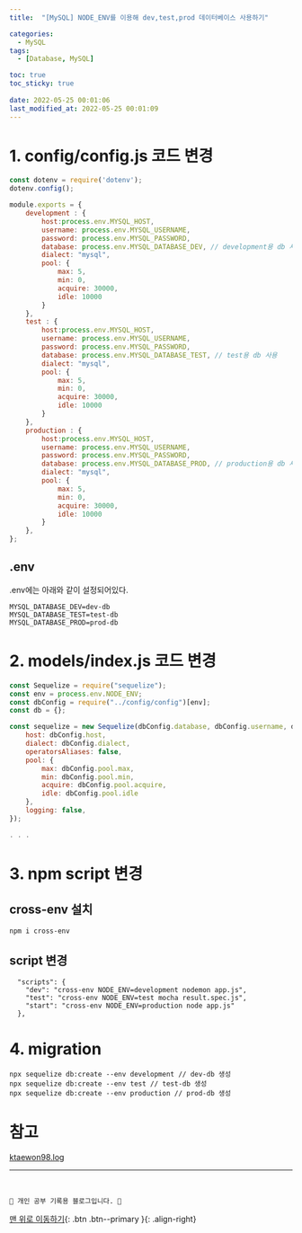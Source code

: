 ```yaml
---
title:  "[MySQL] NODE_ENV를 이용해 dev,test,prod 데이터베이스 사용하기"

categories:
  - MySQL
tags:
  - [Database, MySQL]

toc: true
toc_sticky: true
 
date: 2022-05-25 00:01:06
last_modified_at: 2022-05-25 00:01:09
---
```

# 1. config/config.js 코드 변경
```js
const dotenv = require('dotenv');
dotenv.config();

module.exports = {
    development : {
        host:process.env.MYSQL_HOST,
        username: process.env.MYSQL_USERNAME,
        password: process.env.MYSQL_PASSWORD,
        database: process.env.MYSQL_DATABASE_DEV, // development용 db 사용
        dialect: "mysql",
        pool: {
            max: 5,
            min: 0,
            acquire: 30000,
            idle: 10000
        }
    },
    test : {
        host:process.env.MYSQL_HOST,
        username: process.env.MYSQL_USERNAME,
        password: process.env.MYSQL_PASSWORD,
        database: process.env.MYSQL_DATABASE_TEST, // test용 db 사용
        dialect: "mysql",
        pool: {
            max: 5,
            min: 0,
            acquire: 30000,
            idle: 10000
        }
    },
    production : {
        host:process.env.MYSQL_HOST,
        username: process.env.MYSQL_USERNAME,
        password: process.env.MYSQL_PASSWORD,
        database: process.env.MYSQL_DATABASE_PROD, // production용 db 사용
        dialect: "mysql",
        pool: {
            max: 5,
            min: 0,
            acquire: 30000,
            idle: 10000
        }
    },
};
```
## .env
.env에는 아래와 같이 설정되어있다.
```
MYSQL_DATABASE_DEV=dev-db
MYSQL_DATABASE_TEST=test-db
MYSQL_DATABASE_PROD=prod-db
```

# 2. models/index.js 코드 변경
```js
const Sequelize = require("sequelize");
const env = process.env.NODE_ENV;
const dbConfig = require("../config/config")[env];
const db = {};

const sequelize = new Sequelize(dbConfig.database, dbConfig.username, dbConfig.password, {
    host: dbConfig.host,
    dialect: dbConfig.dialect,
    operatorsAliases: false,
    pool: {
        max: dbConfig.pool.max,
        min: dbConfig.pool.min,
        acquire: dbConfig.pool.acquire,
        idle: dbConfig.pool.idle
    },
    logging: false,
});

. . .

```

# 3. npm script 변경
## cross-env 설치
```
npm i cross-env
```
## script 변경
```
  "scripts": {
    "dev": "cross-env NODE_ENV=development nodemon app.js",
    "test": "cross-env NODE_ENV=test mocha result.spec.js",
    "start": "cross-env NODE_ENV=production node app.js"
  },
```

# 4. migration
```
npx sequelize db:create --env development // dev-db 생성
npx sequelize db:create --env test // test-db 생성
npx sequelize db:create --env production // prod-db 생성
```


# 참고
[ktaewon98.log](https://velog.io/@ktaewon98/Node-Mysql-ORM%EC%9C%BC%EB%A1%9C-%EC%82%AC%EC%9A%A9%ED%95%B4%EB%B3%B4%EA%B8%B0)


***
<br>

    💛 개인 공부 기록용 블로그입니다. 👻

[맨 위로 이동하기](#){: .btn .btn--primary }{: .align-right}